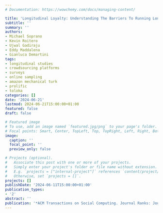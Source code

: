 ```yaml
---
# Documentation: https://wowchemy.com/docs/managing-content/

title: 'Longitudinal Loyalty: Understanding The Barriers To Running Longitudinal Studies On Crowdsourcing Platforms'
subtitle: ''
summary: ''
authors:
- Michael Soprano
- Kevin Roitero
- Ujwal Gadiraju
- Eddy Maddalena
- Gianluca Demartini
tags: 
- longitudinal studies
- crowdsourcing platforms
- surveys 
- online sampling
- amazon mechanical turk
- prolific
- toloka
categories: []
date: '2024-06-21'
lastmod: 2024-06-21T15:00:00+01:00
featured: false
draft: false

# Featured image
# To use, add an image named `featured.jpg/png` to your page's folder.
# Focal points: Smart, Center, TopLeft, Top, TopRight, Left, Right, BottomLeft, Bottom, BottomRight.
image:
  caption: ''
  focal_point: ''
  preview_only: false

# Projects (optional).
#   Associate this post with one or more of your projects.
#   Simply enter your project's folder or file name without extension.
#   E.g. `projects = ["internal-project"]` references `content/project/deep-learning/index.md`.
#   Otherwise, set `projects = []`.
projects: []
publishDate: '2024-06-11T15:00:00+01:00'
publication_types:
- '2'
abstract: ''
publication: '*ACM Transactions on Social Computing. Journal Ranks: Journal Citation Reports (JCR) Q2 (2023), Scimago (SJR) Q2 (2023). Under Publication.*'
---
```

